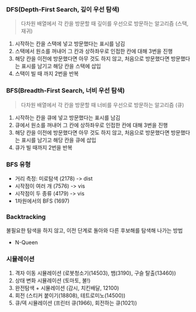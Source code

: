 ### DFS(Depth-First Search, 깊이 우선 탐색)
> 다차원 배열에서 각 칸을 방문할 때 깊이를 우선으로 방문하는 알고리즘 (스택, 재귀)
1. 시작하는 칸을 스택에 넣고 방문했다는 표시를 남김
2. 스택에서 원소를 꺼내어 그 칸과 상하좌우로 인접한 칸에 대해 3번을 진행
3. 해당 칸을 이전에 방문했다면 아무 것도 하지 않고, 처음으로 방문했다면 방문했다는 표시를 남기고 해당 칸을 스택에 삽입
4. 스택이 빌 때 까지 2번을 반복

### BFS(Breadth-First Search, 너비 우선 탐색)
> 다차원 배열에서 각 칸을 방문할 때 너비를 우선으로 방문하는 알고리즘 (큐)
1. 시작하는 칸을 큐에 넣고 방문했다는 표시를 남김
2. 큐에서 원소를 꺼내어 그 칸에 상하좌우로 인접한 칸에 대해 3번을 진행
3. 해당 칸을 이전에 방문했다면 아무 것도 하지 않고, 처음으로 방문했다면 방문했다는 표시를 남기고 해당 칸을 큐에 삽입
4. 큐가 빌 때까지 2번을 반복

### BFS 유형
- 거리 측정: 미로탐색 (2178) -> dist
- 시작점이 여러 개    (7576) -> vis
- 시작점이 두 종류    (4179) -> vis
- 1차원에서의 BFS     (1697)

### Backtracking
불필요한 탐색을 하지 않고, 이전 단계로 돌아와 다른 후보해를 탐색해 나가는 방법
- N-Queen

### 시뮬레이션
1. 격자 이동 시뮬레이션 (로봇청소기(14503), 뱀(3190), 구슬 탈출(13460))
2. 상태 변화 시뮬레이션 (토마토, 불!)
3. 완전탐색 + 시뮬레이션 (감시, 치킨배달, 12100)
4. 회전 (스티커 붙이기(18808), 테트로미노(14500))
5. 큐/덱 시뮬레이션 (프린터 큐(1966), 회전하는 큐(1021))
